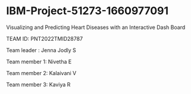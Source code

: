 # IBM-Project-51273-1660977091
Visualizing and Predicting Heart Diseases with an Interactive Dash Board

TEAM ID: PNT2022TMID28787

Team leader  : Jenna Jodly S


Team member 1: Nivetha E


Team member 2: Kalaivani V


Team member 3: Kaviya R
